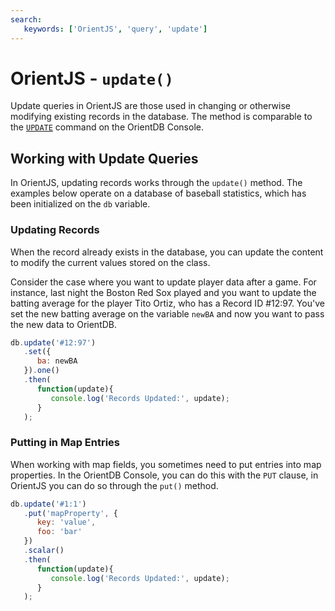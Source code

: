 ```yaml
---
search:
   keywords: ['OrientJS', 'query', 'update']
---
```


# OrientJS - `update()`

Update queries in OrientJS are those used in changing or otherwise modifying existing records in the database.  The method is comparable to the [`UPDATE`](../SQL-Update.md) command on the OrientDB Console.

## Working with Update Queries

In OrientJS, updating records works through the `update()` method.  The examples below operate on a database of baseball statistics, which has been initialized on the `db` variable.

### Updating Records

When the record already exists in the database, you can update the content to modify the current values stored on the class.

Consider the case where you want to update player data after a game.  For instance, last night the Boston Red Sox played and you want to update the batting average for the player Tito Ortiz, who has a Record ID #12:97.  You've set the new batting average on the variable `newBA` and now you want to pass the new data to OrientDB.


```js
db.update('#12:97')
   .set({
      ba: newBA
   }).one()
   .then(
      function(update){
         console.log('Records Updated:', update);
      }
   );
```

### Putting in Map Entries

When working with map fields, you sometimes need to put entries into map properties.  In the OrientDB Console, you can do this with the `PUT` clause, in OrientJS you can do so through the `put()` method.

```js
db.update('#1:1')
   .put('mapProperty', {
      key: 'value',
      foo: 'bar'
   })
   .scalar()
   .then(
      function(update){
         console.log('Records Updated:', update);
      } 
   );
```
